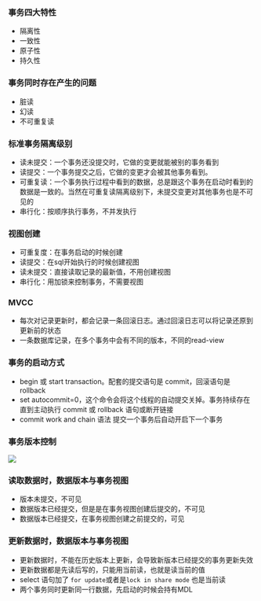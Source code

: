 ### 事务四大特性
- 隔离性
- 一致性
- 原子性
- 持久性

### 事务同时存在产生的问题
- 脏读
- 幻读
- 不可重复读

### 标准事务隔离级别
- 读未提交：一个事务还没提交时，它做的变更就能被别的事务看到
- 读提交：一个事务提交之后，它做的变更才会被其他事务看到。
- 可重复读：一个事务执行过程中看到的数据，总是跟这个事务在启动时看到的数据是一致的。当然在可重复读隔离级别下，未提交变更对其他事务也是不可见的
- 串行化：按顺序执行事务，不并发执行

### 视图创建
- 可重复度：在事务启动的时候创建
- 读提交：在sql开始执行的时候创建视图
- 读未提交：直接读取记录的最新值，不用创建视图
- 串行化：用加锁来控制事务，不需要视图

### MVCC
- 每次对记录更新时，都会记录一条回滚日志。通过回滚日志可以将记录还原到更新前的状态
- 一条数据库记录，在多个事务中会有不同的版本，不同的read-view

### 事务的启动方式
- begin 或 start transaction。配套的提交语句是 commit，回滚语句是 rollback
- set autocommit=0，这个命令会将这个线程的自动提交关掉。事务持续存在直到主动执行 commit 或 rollback 语句或断开链接
- commit work and chain 语法 提交一个事务后自动开启下一个事务

### 事务版本控制

![](/images/mysql/事务隔离.png)

### 读取数据时，数据版本与事务视图
- 版本未提交，不可见
- 数据版本已经提交，但是是在事务视图创建后提交的，不可见
- 数据版本已经提交，在事务视图创建之前提交的，可见

### 更新数据时，数据版本与事务视图
- 更新数据时，不能在历史版本上更新，会导致新版本已经提交的事务更新失效
- 更新数据都是先读后写的，只能用当前读，也就是读当前的值
- select 语句加了 `for update`或者是`lock in share mode` 也是当前读
- 两个事务同时更新同一行数据，先启动的时候会持有MDL

